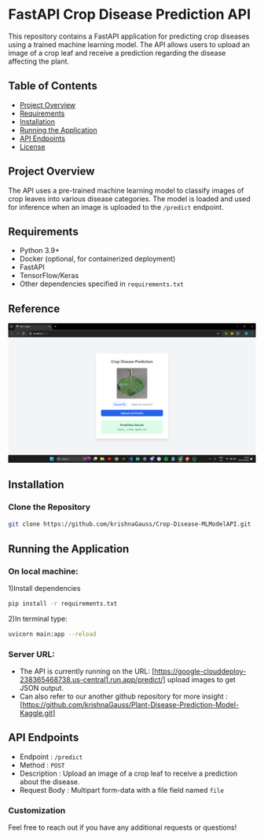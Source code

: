 # FastAPI Crop Disease Prediction API

This repository contains a FastAPI application for predicting crop diseases using a trained machine learning model. The API allows users to upload an image of a crop leaf and receive a prediction regarding the disease affecting the plant.

## Table of Contents

- [Project Overview](#project-overview)
- [Requirements](#requirements)
- [Installation](#installation)
- [Running the Application](#running-the-application)
- [API Endpoints](#api-endpoints)
- [License](#license)

## Project Overview

The API uses a pre-trained machine learning model to classify images of crop leaves into various disease categories. The model is loaded and used for inference when an image is uploaded to the `/predict` endpoint.

## Requirements

- Python 3.9+
- Docker (optional, for containerized deployment)
- FastAPI
- TensorFlow/Keras
- Other dependencies specified in `requirements.txt`

## Reference

![Alt text](/assets/api_integration.png)


## Installation

### Clone the Repository

```bash
git clone https://github.com/krishnaGauss/Crop-Disease-MLModelAPI.git
```

## Running the Application

### On local machine:

1)Install dependencies

```bash
pip install -r requirements.txt
```

2)In terminal type:

```bash
uvicorn main:app --reload
```

### Server URL:

- The API is currently running on the URL: [https://google-clouddeploy-238365468738.us-central1.run.app/predict/] upload images to get JSON output.
- Can also refer to our another github repository for more insight : [https://github.com/krishnaGauss/Plant-Disease-Prediction-Model-Kaggle.git]

## API Endpoints

- Endpoint : `/predict`
- Method : `POST`
- Description : Upload an image of a crop leaf to receive a prediction about the disease.
- Request Body : Multipart form-data with a file field named `file `

### Customization

Feel free to reach out if you have any additional requests or questions!

